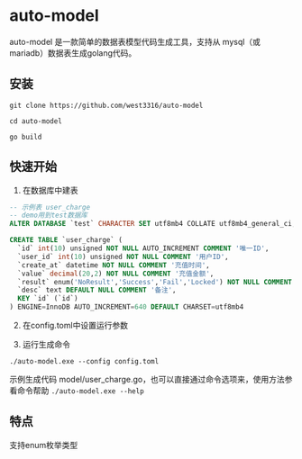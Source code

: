 # auto-model

auto-model 是一款简单的数据表模型代码生成工具，支持从 mysql（或mariadb）数据表生成golang代码。

## 安装

```shell
git clone https://github.com/west3316/auto-model

cd auto-model

go build
```

## 快速开始

1. 在数据库中建表

```sql
-- 示例表 user_charge
-- demo用到test数据库
ALTER DATABASE `test` CHARACTER SET utf8mb4 COLLATE utf8mb4_general_ci; 

CREATE TABLE `user_charge` (
  `id` int(10) unsigned NOT NULL AUTO_INCREMENT COMMENT '唯一ID',
  `user_id` int(10) unsigned NOT NULL COMMENT '用户ID',
  `create_at` datetime NOT NULL COMMENT '充值时间',
  `value` decimal(20,2) NOT NULL COMMENT '充值金额',
  `result` enum('NoResult','Success','Fail','Locked') NOT NULL COMMENT '充值结果',
  `desc` text DEFAULT NULL COMMENT '备注',
  KEY `id` (`id`)
) ENGINE=InnoDB AUTO_INCREMENT=640 DEFAULT CHARSET=utf8mb4

```

2. 在config.toml中设置运行参数

3. 运行生成命令

```shell
./auto-model.exe --config config.toml
```

示例生成代码 model/user_charge.go，也可以直接通过命令选项来，使用方法参看命令帮助 `./auto-model.exe --help`

## 特点

支持enum枚举类型



